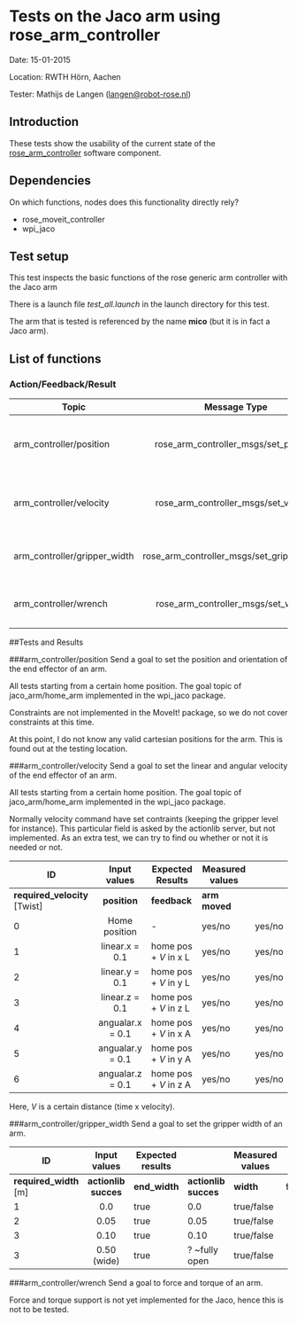 Tests on the Jaco arm using rose_arm_controller
============
Date: 15-01-2015

Location: RWTH Hörn, Aachen

Tester: Mathijs de Langen (langen@robot-rose.nl)

Introduction
------------

These tests show the usability of the current state of the [rose_arm_controller](https://github.com/RobotRose/rose_arm_controller) software component.

Dependencies
------------
On which functions, nodes does this functionality directly rely?

* rose_moveit_controller
* wpi_jaco

Test setup
----------
This test inspects the basic functions of the rose generic arm controller with the Jaco arm

There is a launch file *test_all.launch* in the launch directory for this test.

The arm that is tested is referenced by the name **mico** (but it is in fact a Jaco arm).

## List of functions

### Action/Feedback/Result
Topic 							| Message Type     							| Description 
--------------------------------|:-----------------------------------------:|-----------
arm_controller/position     	| rose_arm_controller_msgs/set_position 	| Set the required position of the end effector
arm_controller/velocity 		| rose_arm_controller_msgs/set_velocity 	| Set the required velocity of the end effector
arm_controller/gripper_width 	| rose_arm_controller_msgs/set_gripper_width| Set the required gripper width 
arm_controller/wrench 			| rose_arm_controller_msgs/set_wrench 		| Set force and torque of the end effector

##Tests and Results

###arm_controller/position
Send a goal to set the position and orientation of the end effector of an arm.

All tests starting from a certain home position. 
The goal topic of jaco_arm/home_arm implemented in the wpi_jaco package.

Constraints are not implemented in the MoveIt! package, so we do not cover constraints at this time.

At this point, I do not know any valid cartesian positions for the arm. This is found out at the testing location.

###arm_controller/velocity
Send a goal to set the linear and angular velocity of the end effector of an arm.

All tests starting from a certain home position. The goal topic of jaco_arm/home_arm implemented in the wpi_jaco package.

Normally velocity command have set contraints (keeping the gripper level for instance). This particular field is asked by the actionlib server, but not implemented. As an extra test, we can try to find ou whether or not it is needed or not.

ID | Input values					| Expected Results 		| Measured values 	||
---|:------------------------------:|-----------------------|-------------------|-------
   | **required_velocity** [Twist]	| **position**			| **feedback**  	| **arm moved**
 0 | Home position 					| -						| yes/no			| yes/no 
 1 | linear.x = 0.1 				| home pos + *V* in x L	| yes/no			| yes/no
 2 | linear.y = 0.1 				| home pos + *V* in y L	| yes/no			| yes/no
 3 | linear.z = 0.1 				| home pos + *V* in z L	| yes/no			| yes/no
 4 | angualar.x = 0.1 				| home pos + *V* in x A	| yes/no			| yes/no
 5 | angualar.y = 0.1 				| home pos + *V* in y A	| yes/no			| yes/no
 6 | angualar.z = 0.1 				| home pos + *V* in z A	| yes/no			| yes/no

Here, *V* is a certain distance (time x velocity).

###arm_controller/gripper_width
Send a goal to set the gripper width of an arm.

ID | Input values			| Expected results 		|				| Measured values 		| 			|			    ||		
---|:----------------------:|-----------------------|---------------|-----------------------|-----------|---------------|----
   | **required_width** [m] | **actionlib succes**	| **end_width** | **actionlib succes**	| **width** | **feedback** 	| **arm moved** 
 1 | 0.0        			| true 					| 0.0      		| true/false			|			| yes/no		| yes/no		
 2 | 0.05        			| true 					| 0.05     		| true/false			|			| yes/no		| yes/no		
 3 | 0.10        			| true 					| 0.10 			| true/false			|			| yes/no		| yes/no		
 3 | 0.50 (wide)			| true 					| ? ~fully open	| true/false			|			| yes/no		| yes/no		

###arm_controller/wrench
Send a goal to force and torque of an arm.

Force and torque support is not yet implemented for the Jaco, hence this is not to be tested.